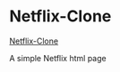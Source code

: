 # Netflix-Clone
[Netflix-Clone](https://prajakta-v-patil.github.io/Netflix-Clone/)

A simple Netflix html page
